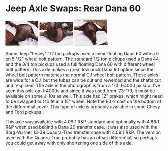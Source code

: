 # Jeep Axle Swaps: Rear Dana 60

[![Dana 60 bottom](/images/axle/updates/d60b_.jpg)](/images/axle/updates/d60b.jpg) [![Dana 60 back](/images/axle/updates/d60k_.jpg)](/images/axle/updates/d60k.jpg) [![Dana 60 top](/images/axle/updates/d60t_.jpg)](/images/axle/updates/d60t.jpg)\

Some Jeep \"heavy\" 1/2 ton pickups used a semi-floating Dana 60 with a 5 on 5 1/2\" wheel bolt pattern. The standard 1/2 ton pickups used a Dana 44 and the 3/4 ton pickups used a full floating Dana 60 with different wheel bolt pattern. This axle makes a great low buck Dana 60 option since the wheel bolt pattern matches the normal CJ wheel bolt pattern. These axles are wide for a CJ, but the tubes can be cut and rewelded and the shafts cut and resplined. The axle in the photograph is from a \'73 J-4000 pickup. I\'ve seen this axle on J-4000s and since it was used from \'73-\'79, it must be available on some J-10s as well. This axle had 12\" brakes, which might need to be swapped out to fit in a 15\" wheel. Note the 60-2 cast on the bottom of the differential cover. This type of axle is probably available in some Chevy and Ford pickups.

This axle was available with 4.09:1 R&P standard and optionally with 4.88:1 R&P when used behind a Dana 20 transfer case. It was also used with the Borg-Warner 13-39 Quadra-Trac transfer case with 4.09:1 R&P. The version used with the Quadra-Trac probably has an offset differential, so perhaps you could get away with only shortening one side of this axle.
